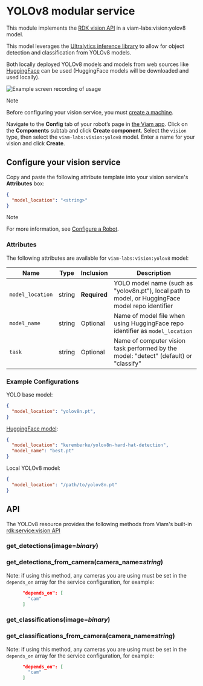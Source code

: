 # YOLOv8 modular service

This module implements the [RDK vision API](https://github.com/rdk/vision-api) in a viam-labs:vision:yolov8 model.

This model leverages the [Ultralytics inference library](https://docs.ultralytics.com/) to allow for object detection and classification from YOLOv8 models.

Both locally deployed YOLOv8 models and models from web sources like [HuggingFace](https://huggingface.co/models?other=yolov8) can be used (HuggingFace models will be downloaded and used locally).

![Example screen recording of usage](./demo.gif)

> [!NOTE]
> Before configuring your vision service, you must [create a machine](https://docs.viam.com/fleet/machines/#add-a-new-machine).

Navigate to the **Config** tab of your robot’s page in [the Viam app](https://app.viam.com/).
Click on the **Components** subtab and click **Create component**.
Select the `vision` type, then select the `viam-labs:vision:yolov8` model.
Enter a name for your vision and click **Create**.

## Configure your vision service

Copy and paste the following attribute template into your vision service's **Attributes** box:

```json
{
  "model_location": "<string>"
}
```

> [!NOTE]
> For more information, see [Configure a Robot](https://docs.viam.com/build/configure/).

### Attributes

The following attributes are available for `viam-labs:vision:yolov8` model:

| Name | Type | Inclusion | Description |
| ---- | ---- | --------- | ----------- |
| `model_location` | string | **Required** |  YOLO model name (such as "yolov8n.pt"), local path to model, or HuggingFace model repo identifier |
| `model_name` | string | Optional |  Name of model file when using HuggingFace repo identifier as `model_location` |
| `task` | string | Optional |  Name of computer vision task performed by the model: "detect" (default) or "classify" |

### Example Configurations

YOLO base model:

```json
{
  "model_location": "yolov8n.pt",
}
```

[HuggingFace model](https://huggingface.co/keremberke/yolov8n-hard-hat-detection):

```json
{
  "model_location": "keremberke/yolov8n-hard-hat-detection",
  "model_name": "best.pt"
}
```

Local YOLOv8 model:

```json
{
  "model_location": "/path/to/yolov8n.pt"
}
```

## API

The YOLOv8 resource provides the following methods from Viam's built-in [rdk:service:vision API](https://python.viam.dev/autoapi/viam/services/vision/client/index.html)

### get_detections(image=*binary*)

### get_detections_from_camera(camera_name=*string*)

Note: if using this method, any cameras you are using must be set in the `depends_on` array for the service configuration, for example:

```json
      "depends_on": [
        "cam"
      ]
```

### get_classifications(image=*binary*)

### get_classifications_from_camera(camera_name=*string*)

Note: if using this method, any cameras you are using must be set in the `depends_on` array for the service configuration, for example:

```json
      "depends_on": [
        "cam"
      ]
```
